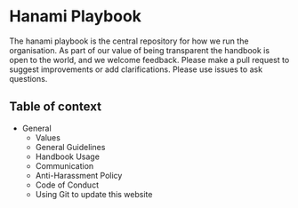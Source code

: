 # Hanami Playbook

The hanami playbook is the central repository for how we run the organisation. As part of our value of being transparent the handbook is open to the world, and we welcome feedback. Please make a pull request to suggest improvements or add clarifications. Please use issues to ask questions.

## Table of context
* General
  * Values
  * General Guidelines
  * Handbook Usage
  * Communication
  * Anti-Harassment Policy
  * Code of Conduct
  * Using Git to update this website
